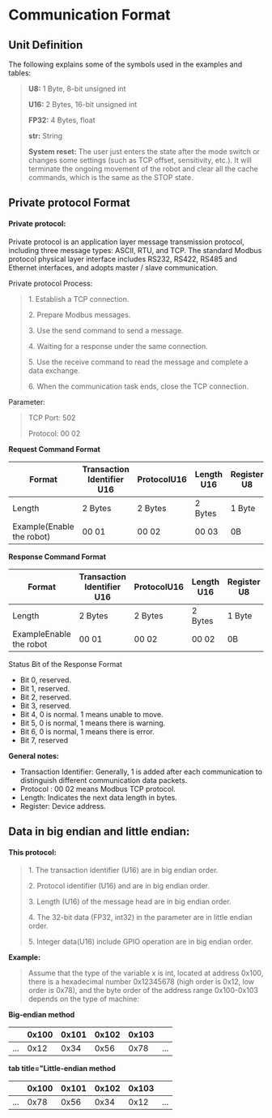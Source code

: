 # Communication Format

## Unit Definition 

The following explains some of the symbols used in the examples and tables:

> **U8:** 1 Byte, 8-bit unsigned int
>
> **U16:** 2 Bytes, 16-bit unsigned int
>
> **FP32:** 4 Bytes, float
>
> **str:** String
>
> **System reset:** The user just enters the state after the mode switch or changes some settings (such as TCP offset, sensitivity, etc.). It will terminate the ongoing movement of the robot and clear all the cache commands, which is the same as the STOP state.

## Private protocol Format 

#### Private protocol:

Private protocol is an application layer message transmission protocol, including three message types: ASCII, RTU, and TCP. The standard Modbus protocol physical layer interface includes RS232, RS422, RS485 and Ethernet interfaces, and adopts master / slave communication.

Private protocol Process:

> 1\. Establish a TCP connection.
>
> 2\. Prepare Modbus messages.
>
> 3\. Use the send command to send a message.
>
> 4\. Waiting for a response under the same connection.
>
> 5\. Use the receive command to read the message and complete a data exchange.
>
> 6\. When the communication task ends, close the TCP connection.

Parameter:

> TCP Port: 502
>
> Protocol: 00 02

**Request Command Format**

| Format | Transaction Identifier U16 | ProtocolU16 | Length U16 | Register U8 |Parameter |
|--------------------------|----------------------------|-------------|------------|-------------|-----------|
| Length   | 2 Bytes      | 2 Bytes     | 2 Bytes    | 1 Byte      | n Bytes | 
 |Example\(Enable the robot\) | 00 01     | 00 02  | 00 03      | 0B   | 08 01 |    


**Response  Command Format**

| Format | Transaction Identifier U16 | ProtocolU16 | Length U16 | Register U8 |Parameter |
|--------------------------|----------------------------|-------------|------------|-------------|-----------|
| Length | 2 Bytes | 2 Bytes | 2 Bytes | 1 Byte | 1 Byte | n Bytes |
| ExampleEnable the robot | 00 01 | 00 02 | 00 02 | 0B | 00 | none |

Status Bit of the Response Format

* Bit 0,  reserved.
* Bit 1, reserved.
* Bit 2, reserved.
* Bit 3, reserved.
* Bit 4, 0 is normal. 1 means unable to move.
* Bit 5, 0 is normal, 1 means there is warning.&#x20;
* Bit 6, 0 is normal, 1 means there is error.
* Bit 7, reserved


**General notes:**

* Transaction Identifier: Generally, 1 is added after each communication to distinguish different communication data packets.
* Protocol : 00 02 means Modbus TCP protocol.
* Length: Indicates the next data length in bytes.
* Register: Device address.

## **Data in big endian and little endian:**

#### This  protocol:

> 1\. The transaction identifier (U16) are in big endian order.
>
> 2\. Protocol identifier (U16) and are in big endian order.
>
> 3\. Length (U16) of the message head are in big endian order.
>
> 4\. The 32-bit data (FP32, int32) in the parameter are in little endian order.
>
> 5\. Integer data(U16) include GPIO operation are in big endian order.



**Example:**

> Assume that the type of the variable x is int, located at address 0x100, there is a hexadecimal number 0x12345678 (high order is 0x12, low order is 0x78), and the byte order of the address range 0x100-0x103 depends on the type of machine:

**Big-endian method**



|      | 0x100 | 0x101 | 0x102 | 0x103 |      |
| ---- | ----- | ----- | ----- | ----- | ---- |
| ...  | 0x12  | 0x34  | 0x56  | 0x78  | ...  |

**tab title="Little-endian method**


|      | 0x100 | 0x101 | 0x102 | 0x103 |      |
|------|-------|-------|-------|-------|------|
| ...  | 0x78  | 0x56  | 0x34  | 0x12  | ...  |

